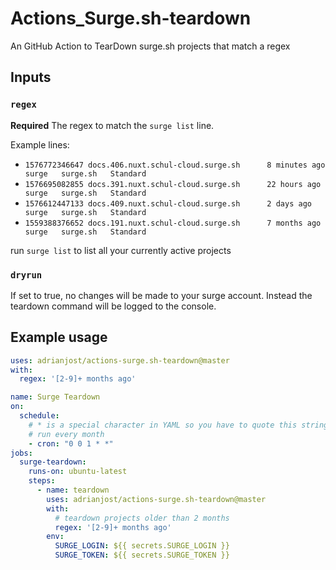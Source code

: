 # Actions_Surge.sh-teardown

An GitHub Action to TearDown surge.sh projects that match a regex

## Inputs

### `regex`

**Required** The regex to match the `surge list` line.

Example lines:

- `1576772346647 docs.406.nuxt.schul-cloud.surge.sh      8 minutes ago   surge   surge.sh   Standard`
- `1576695082855 docs.391.nuxt.schul-cloud.surge.sh      22 hours ago    surge   surge.sh   Standard`
- `1576612447133 docs.409.nuxt.schul-cloud.surge.sh      2 days ago      surge   surge.sh   Standard`
- `1559388376652 docs.191.nuxt.schul-cloud.surge.sh      7 months ago    surge   surge.sh   Standard`

run `surge list` to list all your currently active projects

### `dryrun`

If set to true, no changes will be made to your surge account.
Instead the teardown command will be logged to the console.

## Example usage

```yml
uses: adrianjost/actions-surge.sh-teardown@master
with:
  regex: '[2-9]+ months ago'
```

```yml
name: Surge Teardown
on:
  schedule:
    # * is a special character in YAML so you have to quote this string
    # run every month
    - cron: "0 0 1 * *"
jobs:
  surge-teardown:
    runs-on: ubuntu-latest
    steps:
      - name: teardown
        uses: adrianjost/actions-surge.sh-teardown@master
        with:
          # teardown projects older than 2 months
          regex: '[2-9]+ months ago'
        env:
          SURGE_LOGIN: ${{ secrets.SURGE_LOGIN }}
          SURGE_TOKEN: ${{ secrets.SURGE_TOKEN }}
```
